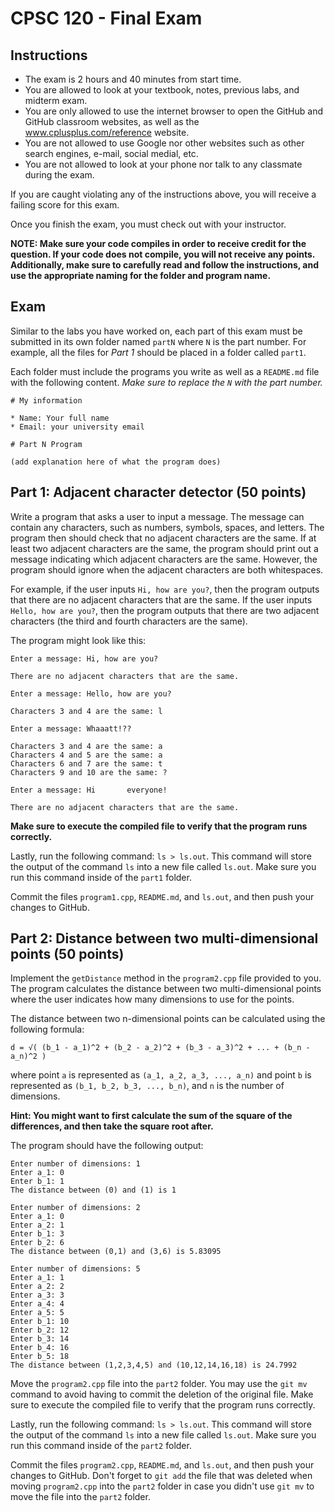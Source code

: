 # CPSC 120 - Final Exam

## Instructions

* The exam is 2 hours and 40 minutes from start time.
* You are allowed to look at your textbook, notes, previous labs, and midterm exam.
* You are only allowed to use the internet browser to open the GitHub and GitHub classroom websites, as well as the www.cplusplus.com/reference website.
* You are not allowed to use Google nor other websites such as other search engines, e-mail, social medial, etc.
* You are not allowed to look at your phone nor talk to any classmate during the exam.

If you are caught violating any of the instructions above, you will receive a failing score for this exam.

Once you finish the exam, you must check out with your instructor.

**NOTE: Make sure your code compiles in order to receive credit for the question. If your code does not compile, you will not receive any points. Additionally, make sure to carefully read and follow the instructions, and use the appropriate naming for the folder and program name.**

## Exam

Similar to the labs you have worked on, each part of this exam must be submitted in its own folder named `partN` where `N` is the part number. For example, all the files for *Part 1* should be placed in a folder called `part1`.

Each folder must include the programs you write as well as a `README.md` file with the following content. *Make sure to replace the `N` with the part number.*

```
# My information

* Name: Your full name
* Email: your university email

# Part N Program

(add explanation here of what the program does)
```

## Part 1: Adjacent character detector (50 points)

Write a program that asks a user to input a message. The message can contain any characters, such as numbers, symbols, spaces, and letters. The program then should check that no adjacent characters are the same. If at least two adjacent characters are the same, the program should print out a message indicating which adjacent characters are the same. However, the program should ignore when the adjacent characters are both whitespaces.

For example, if the user inputs `Hi, how are you?`, then the program outputs that there are no adjacent characters that are the same. If the user inputs `Hello, how are you?`, then the program outputs that there are two adjacent characters (the third and fourth characters are the same).

The program might look like this:

```
Enter a message: Hi, how are you?

There are no adjacent characters that are the same.
```

```
Enter a message: Hello, how are you?

Characters 3 and 4 are the same: l
```

```
Enter a message: Whaaatt!??

Characters 3 and 4 are the same: a
Characters 4 and 5 are the same: a
Characters 6 and 7 are the same: t
Characters 9 and 10 are the same: ?
```

```
Enter a message: Hi       everyone!

There are no adjacent characters that are the same.
```

**Make sure to execute the compiled file to verify that the program runs correctly.**

Lastly, run the following command: `ls > ls.out`. This command will store the output of the command `ls` into a new file called `ls.out`. Make sure you run this command inside of the `part1` folder.

Commit the files `program1.cpp`, `README.md`, and `ls.out`, and then push your changes to GitHub.


## Part 2: Distance between two multi-dimensional points (50 points)

Implement the `getDistance` method in the `program2.cpp` file provided to you. The program calculates the distance between two multi-dimensional points where the user indicates how many dimensions to use for the points.

The distance between two n-dimensional points can be calculated using the following formula:

```
d = √( (b_1 - a_1)^2 + (b_2 - a_2)^2 + (b_3 - a_3)^2 + ... + (b_n - a_n)^2 )
```

where point `a` is represented as `(a_1, a_2, a_3, ..., a_n)` and point `b` is represented as `(b_1, b_2, b_3, ..., b_n)`, and `n` is the number of dimensions.

**Hint: You might want to first calculate the sum of the square of the differences, and then take the square root after.**

The program should have the following output:

```
Enter number of dimensions: 1
Enter a_1: 0
Enter b_1: 1
The distance between (0) and (1) is 1
```

```
Enter number of dimensions: 2
Enter a_1: 0
Enter a_2: 1
Enter b_1: 3
Enter b_2: 6
The distance between (0,1) and (3,6) is 5.83095
```

```
Enter number of dimensions: 5
Enter a_1: 1
Enter a_2: 2
Enter a_3: 3
Enter a_4: 4
Enter a_5: 5
Enter b_1: 10
Enter b_2: 12
Enter b_3: 14
Enter b_4: 16
Enter b_5: 18
The distance between (1,2,3,4,5) and (10,12,14,16,18) is 24.7992
```

Move the `program2.cpp` file into the `part2` folder. You may use the `git mv` command to avoid having to commit the deletion of the original file. Make sure to execute the compiled file to verify that the program runs correctly.

Lastly, run the following command: `ls > ls.out`. This command will store the output of the command `ls` into a new file called `ls.out`. Make sure you run this command inside of the `part2` folder.

Commit the files `program2.cpp`, `README.md`, and `ls.out`, and then push your changes to GitHub. Don't forget to `git add` the file that was deleted when moving `program2.cpp` into the `part2` folder in case you didn't use `git mv` to move the file into the `part2` folder.
